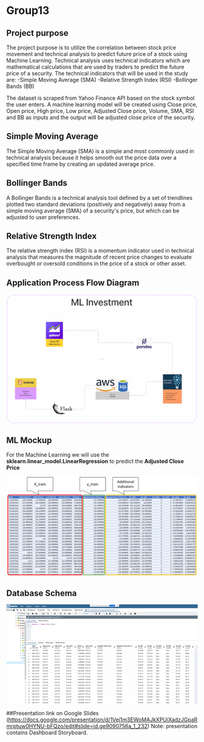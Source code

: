 # Group13

## Project purpose

The project purpose is to utilize the correlation between stock price movement and technical analysis to predict future price of a stock using Machine Learning. 
Technical analysis uses technical indicators which are mathematical calculations that are used by traders to predict the future price of a security. The technical indicators that will be used in the study are:
-Simple Moving Average (SMA)
-Relative Strength Index (RSI)
-Bollinger Bands (BB)

The dataset is scraped from Yahoo Finance API based on the stock symbol the user enters. A machine learning model will be created using Close price, Open price, High price, Low price, Adjusted Close price, Volume, SMA, RSI and BB as inputs and the output will be adjusted close price of the security.

## Simple Moving Average
The Simple Moving Average (SMA) is a simple and most commonly used in technical analysis because it helps smooth out the price data over a specified time frame by creating an updated average price.

## Bollinger Bands
A Bollinger Bands is a technical analysis tool defined by a set of trendlines plotted two standard deviations (positively and negatively) away from a simple moving average (SMA) of a security's price, but which can be adjusted to user preferences.

## Relative Strength Index
The relative strength index (RSI) is a momentum indicator used in technical analysis that measures the magnitude of recent price changes to evaluate overbought or oversold conditions in the price of a stock or other asset.

## Application Process Flow Diagram

![PFD diagram](Resources/PFD.png)

## ML Mockup

For the Machine Learning we will use the **sklearn.linear_model.LinearRegression** to predict the **Adjusted Close Price**

![ML Mockup](Resources/ML.png)

## Database Schema

![Database Schema](Resources/PostgreSQL.png)

##Presentation link on Google Slides
(https://docs.google.com/presentation/d/1Vej1m3EWoMAJkXPUiXadzJGpaRmrptuw0HYNU-bFQzo/edit#slide=id.ge9090756a_1_232)
Note: presentation contains Dashboard Storyboard.

